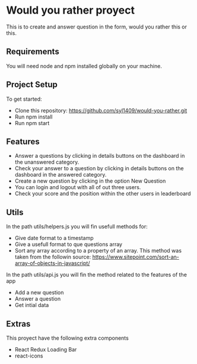 # Would you rather proyect

This is to create and answer question in the form, would you rather this or this.

## Requirements
You will need node and npm installed globally on your machine.

## Project Setup

To get started:
* Clone this repository: https://github.com/syl1409/would-you-rather.git
* Run npm install
* Run npm start

## Features

* Answer a questions by clicking in details buttons on the dashboard in the unanswered category.
* Check your answer to a question by clicking in details buttons on the dashboard in the answered category.
* Create a new question by clicking in the option New Question
* You can login and logout with all of out three users.
* Check your score and the position within the other users in leaderboard

## Utils

In the path utils/helpers.js you will fin usefull methods for:

* Give date format to a timestamp
* Give a usefull format to que questions array
* Sort any array according to a property of an array. This method was taken from the followin source: https://www.sitepoint.com/sort-an-array-of-objects-in-javascript/

In the path utils/api.js you will fin the method related to the features of the app

* Add a new question
* Answer a question
* Get intial data

## Extras

This proyect have the following extra components

* React Redux Loading Bar
* react-icons




